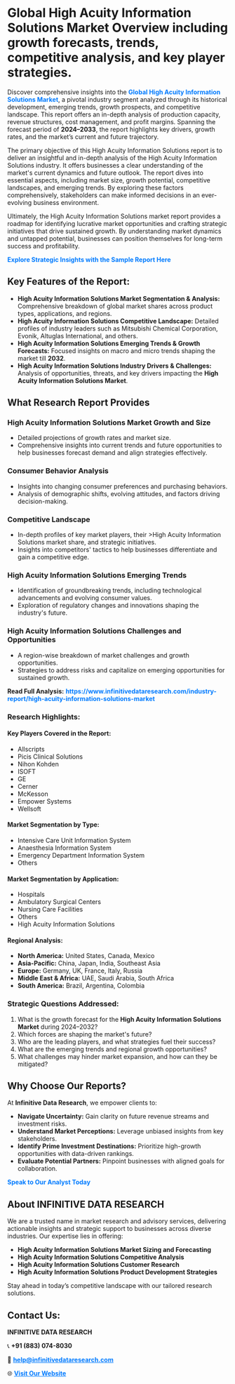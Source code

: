 <h1>Global High Acuity Information Solutions Market Overview including growth forecasts, trends, competitive analysis, and key player strategies.</h1>
<p>
Discover comprehensive insights into the 
<a href="https://www.infinitivedataresearch.com/industry-report/high-acuity-information-solutions-market" rel="dofollow" style="color: #007BFF; text-decoration: none;"><strong>Global High Acuity Information Solutions Market</strong></a>, a pivotal industry segment analyzed through its historical development, emerging trends, growth prospects, and competitive landscape. This report offers an in-depth analysis of production capacity, revenue structures, cost management, and profit margins. Spanning the forecast period of <strong>2024–2033</strong>, the report highlights key drivers, growth rates, and the market’s current and future trajectory.
</p>
<p>
The primary objective of this High Acuity Information Solutions report is to deliver an insightful and in-depth analysis of the High Acuity Information Solutions industry. It offers businesses a clear understanding of the market's current dynamics and future outlook. The report dives into essential aspects, including market size, growth potential, competitive landscapes, and emerging trends. By exploring these factors comprehensively, stakeholders can make informed decisions in an ever-evolving business environment.
</p>
<p>
Ultimately, the High Acuity Information Solutions market report provides a roadmap for identifying lucrative market opportunities and crafting strategic initiatives that drive sustained growth. By understanding market dynamics and untapped potential, businesses can position themselves for long-term success and profitability.
</p>
<p>
<a href="https://www.infinitivedataresearch.com/request-sample/reportId=103109" style="color: #007BFF; text-decoration: none;"><strong>Explore Strategic Insights with the Sample Report Here</strong></a>
</p>

<h2>Key Features of the Report:</h2>
<ul>
<li><strong>High Acuity Information Solutions Market Segmentation & Analysis:</strong> Comprehensive breakdown of global market shares across product types, applications, and regions.</li>
<li><strong>High Acuity Information Solutions Competitive Landscape:</strong> Detailed profiles of industry leaders such as Mitsubishi Chemical Corporation, Evonik, Altuglas International, and others.</li>
<li><strong>High Acuity Information Solutions Emerging Trends & Growth Forecasts:</strong> Focused insights on macro and micro trends shaping the market till <strong>2032</strong>.</li>
<li><strong>High Acuity Information Solutions Industry Drivers & Challenges:</strong> Analysis of opportunities, threats, and key drivers impacting the <strong>High Acuity Information Solutions Market</strong>.</li>
</ul>

<h2>What Research Report Provides</h2>
<h3>High Acuity Information Solutions Market Growth and Size</h3>
<ul>
<li>Detailed projections of growth rates and market size.</li>
<li>Comprehensive insights into current trends and future opportunities to help businesses forecast demand and align strategies effectively.</li>
</ul>

<h3>Consumer Behavior Analysis</h3>
<ul>
<li>Insights into changing consumer preferences and purchasing behaviors.</li>
<li>Analysis of demographic shifts, evolving attitudes, and factors driving decision-making.</li>
</ul>

<h3>Competitive Landscape</h3>
<ul>
<li>In-depth profiles of key market players, their >High Acuity Information Solutions market share, and strategic initiatives.</li>
<li>Insights into competitors' tactics to help businesses differentiate and gain a competitive edge.</li>
</ul>

<h3>High Acuity Information Solutions Emerging Trends</h3>
<ul>
<li>Identification of groundbreaking trends, including technological advancements and evolving consumer values.</li>
<li>Exploration of regulatory changes and innovations shaping the industry's future.</li>
</ul>

<h3>High Acuity Information Solutions Challenges and Opportunities</h3>
<ul>
<li>A region-wise breakdown of market challenges and growth opportunities.</li>
<li>Strategies to address risks and capitalize on emerging opportunities for sustained growth.</li>
</ul>
<p><strong>Read Full Analysis:</strong> <a href="https://www.infinitivedataresearch.com/industry-report/high-acuity-information-solutions-market" rel="dofollow" style="color: #007BFF; text-decoration: none;"><strong>https://www.infinitivedataresearch.com/industry-report/high-acuity-information-solutions-market</strong></a></p>
<h3>Research Highlights:</h3>
<h4>Key Players Covered in the Report:</h4>
<ul><li>Allscripts</li><li>Picis Clinical Solutions</li><li>Nihon Kohden</li><li>ISOFT</li><li>GE</li><li>Cerner</li><li>McKesson</li><li>Empower Systems</li><li>Wellsoft</li></ul>
<h4>Market Segmentation by Type:</h4>
<ul><li>Intensive Care Unit Information System</li><li>Anaesthesia Information System</li><li>Emergency Department Information System</li><li>Others</li></ul>
<h4>Market Segmentation by Application:</h4>
<ul><li>Hospitals</li><li>Ambulatory Surgical Centers</li><li>Nursing Care Facilities</li><li>Others</li><li>High Acuity Information Solutions</li></ul>

<h4>Regional Analysis:</h4>
<ul>
<li><strong>North America:</strong> United States, Canada, Mexico</li>
<li><strong>Asia-Pacific:</strong> China, Japan, India, Southeast Asia</li>
<li><strong>Europe:</strong> Germany, UK, France, Italy, Russia</li>
<li><strong>Middle East & Africa:</strong> UAE, Saudi Arabia, South Africa</li>
<li><strong>South America:</strong> Brazil, Argentina, Colombia</li>
</ul>

<h3>Strategic Questions Addressed:</h3>
<ol>
<li>What is the growth forecast for the <strong>High Acuity Information Solutions Market</strong> during 2024–2032?</li>
<li>Which forces are shaping the market's future?</li>
<li>Who are the leading players, and what strategies fuel their success?</li>
<li>What are the emerging trends and regional growth opportunities?</li>
<li>What challenges may hinder market expansion, and how can they be mitigated?</li>
</ol>

<h2>Why Choose Our Reports?</h2>
<p>At <strong>Infinitive Data Research</strong>, we empower clients to:</p>
<ul>
<li><strong>Navigate Uncertainty:</strong> Gain clarity on future revenue streams and investment risks.</li>
<li><strong>Understand Market Perceptions:</strong> Leverage unbiased insights from key stakeholders.</li>
<li><strong>Identify Prime Investment Destinations:</strong> Prioritize high-growth opportunities with data-driven rankings.</li>
<li><strong>Evaluate Potential Partners:</strong> Pinpoint businesses with aligned goals for collaboration.</li>
</ul>
<p><a href="https://www.infinitivedataresearch.com/industry-report/high-acuity-information-solutions-market" rel="dofollow" style="color: #007BFF; text-decoration: none;"><strong>Speak to Our Analyst Today</strong></a></p>

<h2>About INFINITIVE DATA RESEARCH</h2>
<p>We are a trusted name in market research and advisory services, delivering actionable insights and strategic support to businesses across diverse industries. Our expertise lies in offering:</p>
<ul>
<li><strong>High Acuity Information Solutions Market Sizing and Forecasting</strong></li>
<li><strong>High Acuity Information Solutions Competitive Analysis</strong></li>
<li><strong>High Acuity Information Solutions Customer Research</strong></li>
<li><strong>High Acuity Information Solutions Product Development Strategies</strong></li>
</ul>
<p>Stay ahead in today’s competitive landscape with our tailored research solutions.</p>

<h2>Contact Us:</h2>
<p><strong>INFINITIVE DATA RESEARCH</strong></p>
<p>📞 <strong>+91 (883) 074-8030</strong></p>
<p>📧 <strong><a href="mailto:help@infinitivedataresearch.com" style="color: #007BFF;">help@infinitivedataresearch.com</a></strong></p>
<p>🌐 <strong><a href="https://www.infinitivedataresearch.com" rel="dofollow" style="color: #007BFF;">Visit Our Website</a></strong></p>
